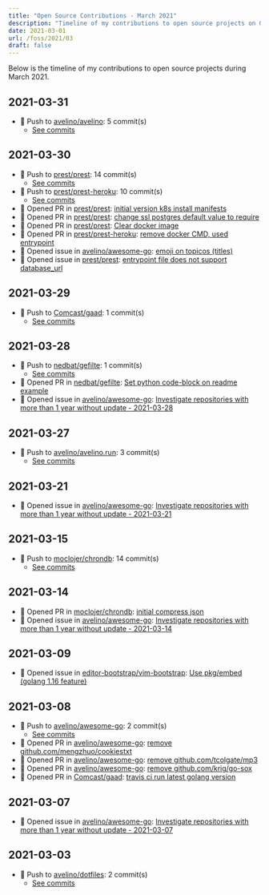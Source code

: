 ```yaml
---
title: "Open Source Contributions - March 2021"
description: "Timeline of my contributions to open source projects on GitHub during March 2021."
date: 2021-03-01
url: /foss/2021/03
draft: false
---
```


Below is the timeline of my contributions to open source projects during March 2021.

## 2021-03-31

- 🔨 Push to [avelino/avelino](https://github.com/avelino/avelino): 5 commit(s)
  - [See commits](https://github.com/avelino/avelino/commits?author=avelino&since=2021-03-31T00:00:00Z&until=2021-03-31T23:59:59Z)

## 2021-03-30

- 🔨 Push to [prest/prest](https://github.com/prest/prest): 14 commit(s)
  - [See commits](https://github.com/prest/prest/commits?author=avelino&since=2021-03-30T00:00:00Z&until=2021-03-30T23:59:59Z)
- 🔨 Push to [prest/prest-heroku](https://github.com/prest/prest-heroku): 10 commit(s)
  - [See commits](https://github.com/prest/prest-heroku/commits?author=avelino&since=2021-03-30T00:00:00Z&until=2021-03-30T23:59:59Z)
- 🔀 Opened PR in [prest/prest](https://github.com/prest/prest): [initial version k8s install manifests](https://github.com/prest/prest/pull/519)
- 🔀 Opened PR in [prest/prest](https://github.com/prest/prest): [change ssl postgres default value to require](https://github.com/prest/prest/pull/518)
- 🔀 Opened PR in [prest/prest](https://github.com/prest/prest): [Clear docker image](https://github.com/prest/prest/pull/516)
- 🔀 Opened PR in [prest/prest-heroku](https://github.com/prest/prest-heroku): [remove docker CMD, used entrypoint](https://github.com/prest/prest-heroku/pull/1)
- 🐛 Opened issue in [avelino/awesome-go](https://github.com/avelino/awesome-go): [emoji on topicos (titles)](https://github.com/avelino/awesome-go/issues/3550)
- 🐛 Opened issue in [prest/prest](https://github.com/prest/prest): [entrypoint file does not support database_url](https://github.com/prest/prest/issues/517)

## 2021-03-29

- 🔨 Push to [Comcast/gaad](https://github.com/Comcast/gaad): 1 commit(s)
  - [See commits](https://github.com/Comcast/gaad/commits?author=avelino&since=2021-03-29T00:00:00Z&until=2021-03-29T23:59:59Z)

## 2021-03-28

- 🔨 Push to [nedbat/gefilte](https://github.com/nedbat/gefilte): 1 commit(s)
  - [See commits](https://github.com/nedbat/gefilte/commits?author=avelino&since=2021-03-28T00:00:00Z&until=2021-03-28T23:59:59Z)
- 🔀 Opened PR in [nedbat/gefilte](https://github.com/nedbat/gefilte): [Set python code-block on readme example](https://github.com/nedbat/gefilte/pull/1)
- 🐛 Opened issue in [avelino/awesome-go](https://github.com/avelino/awesome-go): [Investigate repositories with more than 1 year without update - 2021-03-28](https://github.com/avelino/awesome-go/issues/3546)

## 2021-03-27

- 🔨 Push to [avelino/avelino.run](https://github.com/avelino/avelino.run): 3 commit(s)
  - [See commits](https://github.com/avelino/avelino.run/commits?author=avelino&since=2021-03-27T00:00:00Z&until=2021-03-27T23:59:59Z)

## 2021-03-21

- 🐛 Opened issue in [avelino/awesome-go](https://github.com/avelino/awesome-go): [Investigate repositories with more than 1 year without update - 2021-03-21](https://github.com/avelino/awesome-go/issues/3538)

## 2021-03-15

- 🔨 Push to [moclojer/chrondb](https://github.com/moclojer/chrondb): 14 commit(s)
  - [See commits](https://github.com/moclojer/chrondb/commits?author=avelino&since=2021-03-15T00:00:00Z&until=2021-03-15T23:59:59Z)

## 2021-03-14

- 🔀 Opened PR in [moclojer/chrondb](https://github.com/moclojer/chrondb): [initial compress json](https://github.com/moclojer/chrondb/pull/1)
- 🐛 Opened issue in [avelino/awesome-go](https://github.com/avelino/awesome-go): [Investigate repositories with more than 1 year without update - 2021-03-14](https://github.com/avelino/awesome-go/issues/3529)

## 2021-03-09

- 🐛 Opened issue in [editor-bootstrap/vim-bootstrap](https://github.com/editor-bootstrap/vim-bootstrap): [Use pkg/embed (golang 1.16 feature)](https://github.com/editor-bootstrap/vim-bootstrap/issues/375)

## 2021-03-08

- 🔨 Push to [avelino/awesome-go](https://github.com/avelino/awesome-go): 2 commit(s)
  - [See commits](https://github.com/avelino/awesome-go/commits?author=avelino&since=2021-03-08T00:00:00Z&until=2021-03-08T23:59:59Z)
- 🔀 Opened PR in [avelino/awesome-go](https://github.com/avelino/awesome-go): [remove github.com/mengzhuo/cookiestxt](https://github.com/avelino/awesome-go/pull/3525)
- 🔀 Opened PR in [avelino/awesome-go](https://github.com/avelino/awesome-go): [remove github.com/tcolgate/mp3](https://github.com/avelino/awesome-go/pull/3524)
- 🔀 Opened PR in [avelino/awesome-go](https://github.com/avelino/awesome-go): [remove github.com/krig/go-sox](https://github.com/avelino/awesome-go/pull/3523)
- 🔀 Opened PR in [Comcast/gaad](https://github.com/Comcast/gaad): [travis ci run latest golang version](https://github.com/Comcast/gaad/pull/15)

## 2021-03-07

- 🐛 Opened issue in [avelino/awesome-go](https://github.com/avelino/awesome-go): [Investigate repositories with more than 1 year without update - 2021-03-07](https://github.com/avelino/awesome-go/issues/3522)

## 2021-03-03

- 🔨 Push to [avelino/dotfiles](https://github.com/avelino/dotfiles): 2 commit(s)
  - [See commits](https://github.com/avelino/dotfiles/commits?author=avelino&since=2021-03-03T00:00:00Z&until=2021-03-03T23:59:59Z)

